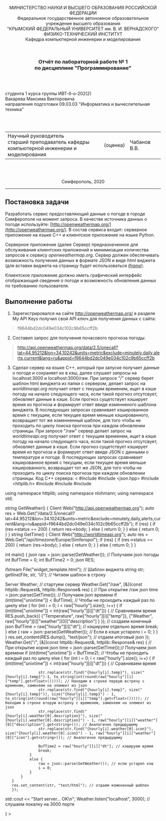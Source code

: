 ﻿<p align="center">МИНИСТЕРСТВО НАУКИ  И ВЫСШЕГО ОБРАЗОВАНИЯ РОССИЙСКОЙ ФЕДЕРАЦИИ<br>
Федеральное государственное автономное образовательное учреждение высшего образования<br>
"КРЫМСКИЙ ФЕДЕРАЛЬНЫЙ УНИВЕРСИТЕТ им. В. И. ВЕРНАДСКОГО"<br>
ФИЗИКО-ТЕХНИЧЕСКИЙ ИНСТИТУТ<br>
Кафедра компьютерной инженерии и моделирования</p>
<br>
<h3 align="center">Отчёт по лабораторной работе № 1<br> по дисциплине "Программирование"</h3>
<br><br>
<p>студента 1 курса группы ИВТ-б-о-202(2)<br>
Вакарева Максима Викторовича<br>
направления подготовки 09.03.03 "Информатика и вычеслительная техника"</p>
<br><br>
<table>
<tr><td>Научный руководитель<br> старший преподаватель кафедры<br> компьютерной инженерии и моделирования</td>
<td>(оценка)</td>
<td>Чабанов В.В.</td>
</tr>
</table>
<br><br>
<p align="center">Симферополь, 2020</p>
<hr>

## Постановка задачи
Разработать сервис предоставляющий данные о погоде в городе Симферополе на момент запроса. В качестве источника данных о погоде используйте: [http://openweathermap.org/](http://openweathermap.org/). В состав сервиса входит: серверное приложение на языке С++ и клиентское приложение на языке Python.

Серверное приложение (далее Сервер) предназначенное для обслуживания клиентских приложений и минимизации количества запросов к сервису _openweathermap.org_. Сервер должен обеспечивать возможность получения данных в формате JSON и виде _html_ виджета (для вставки виджета на страницу будет использоваться _[iframe](https://habr.com/ru/post/488516/)_).

Клиентское приложение должно иметь графический интерфейс отображающий сведения о погоде и возможность обновления данных по требованию пользователя.

## Выполнение работы
1. Зарегистрировался на сайте http://openweathermap.org/ в разделе My API Keys получил свой API ключ для получения данных с сайта:

>f9644bd2dc049e034c102c9b65ccff2b
2. Составил запрос для получения почасового прогноза погоды:

>http://api.openweathermap.org/data/2.5/onecall?lat=44.95212&lon=34.10242&units=metric&exclude=minutely,daily,alerts,current&lang=ru&appid=f9644bd2dc049e034c102c9b65ccff2b
3. Сделал сервер на языке С++, который при запуске получает данные о погоде и сохраняет их в кэш, далее слушает запросы на localhost:3000 и localhost:3000/raw.
При запросе "/" сервер берет шаблон html винджета из папки с сервером, делает запрос на *worldtimeapi.org* получает ответ с текущим временем, ищет в кэше погоду на начало следующего часа,
если такой прогноз отсутсвует, обновляет данные в кэше. Если прогноз сущетствует кэширует время из прогноза и формирует ответ ввиде изменненого шаблона винджета. 
В последующих запросах сравнивает кэшированное время с текущим, если текущее время меньше кэшированного, возвращает тот же изменненный шаблон, для того чтобы не проходить по циклу поиска прогноза при каждом обновлении страницы.
При запросе "/raw" сервер делает запрос на *worldtimeapi.org* получает ответ с текущим временем, ищет в кэше погоду на начало следующего часа,
если такой прогноз отсутсвует, обновляет данные в кэше. Если прогноз сущетствует кэширует время из прогноза и формирует ответ ввиде JSON с данными о температуре и погоде. 
В последующих запросах сравнивает кэшированное время с текущим, если текущее время меньше кэшированного, возвращает тот же JSON, для того чтобы не проходить по циклу поиска прогноза при каждом обновлении страницы.
Код C++ сервера: 
< #include <iostream>
#include <json.hpp>
#include <httplib.h>
#include <iomanip>
#include <string>
#include <fstream>

using namespace httplib;
using namespace nlohmann;
using namespace std;

string GetWeather() {
    Client Web("http://api.openweathermap.org");
    auto res = Web.Get("/data/2.5/onecall?lat=44.95212&lon=34.10242&units=metric&exclude=minutely,daily,alerts,current&lang=ru&appid=f9644bd2dc049e034c102c9b65ccff2b");
    if (res) {
        if (res->status == 200) {
            return res->body;
        }
        else {
            return 0;
        }
    }
    else {
        return 0;
    }
}
string GetTime() {
    Client Web("http://worldtimeapi.org");
    auto res = Web.Get("/api/timezone/Europe/Simferopol");
    if (res) {
        if (res->status == 200) {
            return (res->body);
        }
        else {
            return 0;
        }
    }
    else {
        return 0;
    }
}

int main()
{
   json raw = json::parse(GetWeather()); // Получаем json погоды
   int BufTime = 0;
   int BufTime2 = 0;
   json RES;

   ifstream File("widget_template.html"); // Шаблон виджета
   string str;
   getline(File, str, '\0'); // Читаем шаблон в строку

   Server Weather;  // стартуем сервер
   Weather.Get("/raw", [&](const httplib::Request&, httplib::Response& res) { // При открытие /raw
       json time = json::parse(GetTime()); // Получаем json времени
       if (int(time["unixtime"]) < BufTime);    // Чтобы не проходить каждый раз по циклу
       else {
           for (int i = 0; i < raw["hourly"].size(); i++) {
               if (int(time["unixtime"]) < int(raw["hourly"][i]["dt"])) { // Сравниваем время
                   RES.push_back({ {"Temperature", raw["hourly"][i]["temp"]},  {"Weather", raw["hourly"][i]["weather"][0]["description"] } }); // создаем конечный json
                   BufTime = raw["hourly"][i]["dt"]; // кэшируем отдельно время
                   break;
               }
               else {
                   raw = json::parse(GetWeather());     // Если в кэше устарело
                   i = 0;
               }
           }
       }
        res.set_content(RES.dump(), "text/json");   // отдаем итоговый json
        });
   Weather.Get("/", [&](const httplib::Request&, httplib::Response& res) { // При открытие корня
       json time = json::parse(GetTime());// Получаем json времени
       if (int(time["unixtime"]) < BufTime2); // Чтобы не проходить каждый раз по циклу
       else {
           for (int i = 0; i < raw["hourly"].size(); i++) { 
               if (int(time["unixtime"]) < int(raw["hourly"][i]["dt"])) { // Сравниваем время

                   str.replace(str.find("{hourly[i].temp}"), size("{hourly[i].temp}")-1, to_string(int(round(raw["hourly"][i]["temp"].get<float>())))); // Находим в строке первую встречу с временем, заменяем на элемент из json
                   str.replace(str.find("{hourly[i].temp}", size("{hourly[i].temp}")), size("{hourly[i].temp}") - 1, to_string(int(round(raw["hourly"][i]["temp"].get<float>())))); // Находим в строке вторую встречу с временем, заменяем на элемент из json
                   str.replace(str.find("{hourly[i].weather[0].description}"), size("{hourly[i].weather[0].description}") - 1, raw["hourly"][i]["weather"][0]["description"].get<string>()); // Аналогично предыдущему
                   str.replace(str.find("{hourly[i].weather[0].icon}"), size("{hourly[i].weather[0].icon}") - 1, raw["hourly"][i]["weather"][0]["icon"].get<string>()); // Аналогично предыдущему
                  
                   BufTime2 = raw["hourly"][i]["dt"]; // кэшируем время
                   break;
               }
               else {
                   raw = json::parse(GetWeather()); // если устарел кэш
                   i = 0;
               }
           }
       }
       res.set_content(str, "text/html"); // отдаем измененный шаблон
       });
   std::cout << "Start server... OK\n";
   Weather.listen("localhost", 3000); // слушаем локалку на 3000 порте

} >